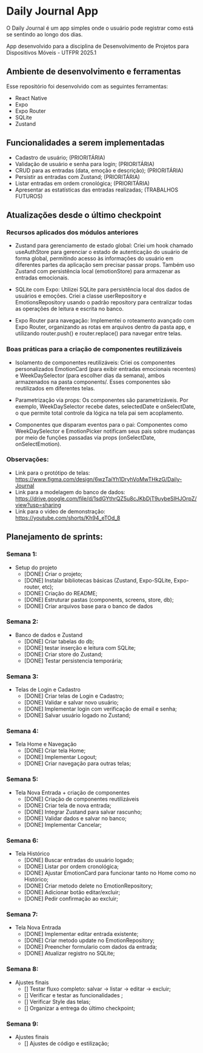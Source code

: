 # Daily Journal App

O Daily Journal é um app simples onde o usuário pode registrar como está se sentindo ao longo dos dias.

App desenvolvido para a disciplina de Desenvolvimento de Projetos para Dispositivos Móveis - UTFPR 2025.1

## Ambiente de desenvolvimento e ferramentas

Esse repositório foi desenvolvido com as seguintes ferramentas:

- React Native
- Expo
- Expo Router
- SQLite
- Zustand

## Funcionalidades a serem implementadas

- Cadastro de usuário; (PRIORITÁRIA)
- Validação de usuário e senha para login; (PRIORITÁRIA)
- CRUD para as entradas (data, emoção e descrição); (PRIORITÁRIA)
- Persistir as entradas com Zustand; (PRIORITÁRIA)
- Listar entradas em ordem cronológica; (PRIORITÁRIA)
- Apresentar as estatísticas das entradas realizadas; (TRABALHOS FUTUROS)

## Atualizações desde o último checkpoint

### Recursos aplicados dos módulos anteriores

- Zustand para gerenciamento de estado global:
  Criei um hook chamado useAuthStore para gerenciar o estado de autenticação do usuário de forma global, permitindo acesso às informações do usuário em diferentes partes da aplicação sem precisar passar props. Também uso Zustand com persistência local (emotionStore) para armazenar as entradas emocionais.

- SQLite com Expo:
  Utilizei SQLite para persistência local dos dados de usuários e emoções. Criei a classe userRepository e EmotionsRepository usando o padrão repository para centralizar todas as operações de leitura e escrita no banco.

- Expo Router para navegação:
  Implementei o roteamento avançado com Expo Router, organizando as rotas em arquivos dentro da pasta app, e utilizando router.push() e router.replace() para navegar entre telas.

### Boas práticas para a criação de componentes reutilizáveis

- Isolamento de componentes reutilizáveis:
  Criei os componentes personalizados EmotionCard (para exibir entradas emocionais recentes) e WeekDaySelector (para escolher dias da semana), ambos armazenados na pasta components/. Esses componentes são reutilizados em diferentes telas.

- Parametrização via props:
  Os componentes são parametrizáveis. Por exemplo, WeekDaySelector recebe dates, selectedDate e onSelectDate, o que permite total controle da lógica na tela pai sem acoplamento.

- Componentes que disparam eventos para o pai:
  Componentes como WeekDaySelector e EmotionPicker notificam seus pais sobre mudanças por meio de funções passadas via props (onSelectDate, onSelectEmotion).

### Observações:

- Link para o protótipo de telas: https://www.figma.com/design/6wzTaiYh1DryhVoMwTHkzG/Daily-Journal
- Link para a modelagem do banco de dados: https://drive.google.com/file/d/1sdGYthrQZ5u8cJKbDjT9uybeSIHJOrpZ/view?usp=sharing
- Link para o video de demonstração: https://youtube.com/shorts/Kh94_eTOd_8

## Planejamento de sprints:

### Semana 1:

- Setup do projeto
  - [DONE] Criar o projeto;
  - [DONE] Instalar bibliotecas básicas (Zustand, Expo-SQLite, Expo-router, etc);
  - [DONE] Criação do README;
  - [DONE] Estruturar pastas (components, screens, store, db);
  - [DONE] Criar arquivos base para o banco de dados

### Semana 2:

- Banco de dados e Zustand
  - [DONE] Criar tabelas do db;
  - [DONE] testar inserção e leitura com SQLite;
  - [DONE] Criar store do Zustand;
  - [DONE] Testar persistencia temporária;

### Semana 3:

- Telas de Login e Cadastro
  - [DONE] Criar telas de Login e Cadastro;
  - [DONE] Validar e salvar novo usuário;
  - [DONE] Implementar login com verificação de email e senha;
  - [DONE] Salvar usuário logado no Zustand;

### Semana 4:

- Tela Home e Navegação
  - [DONE] Criar tela Home;
  - [DONE] Implementar Logout;
  - [DONE] Criar navegação para outras telas;

### Semana 5:

- Tela Nova Entrada + criação de componentes
  - [DONE] Criação de componentes reutilizáveis
  - [DONE] Criar tela de nova entrada;
  - [DONE] Integrar Zustand para salvar rascunho;
  - [DONE] Validar dados e salvar no banco;
  - [DONE] Implementar Cancelar;

### Semana 6:

- Tela Histórico
  - [DONE] Buscar entradas do usuário logado;
  - [DONE] Listar por ordem cronológica;
  - [DONE] Ajustar EmotionCard para funcionar tanto no Home como no Histórico;
  - [DONE] Criar metodo delete no EmotionRepository;
  - [DONE] Adicionar botão editar/excluir;
  - [DONE] Pedir confirmação ao excluir;

### Semana 7:

- Tela Nova Entrada
  - [DONE] Implementar editar entrada existente;
  - [DONE] Criar metodo update no EmotionRepository;
  - [DONE] Preencher formulario com dados da entrada;
  - [DONE] Atualizar registro no SQLite;

### Semana 8:

- Ajustes finais
  - [] Testar fluxo completo: salvar -> listar -> editar -> excluir;
  - [] Verificar e testar as funcionalidades ;
  - [] Verificar Style das telas;
  - [] Organizar a entrega do último checkpoint;

### Semana 9:

- Ajustes finais
  - [] Ajustes de código e estilização;
